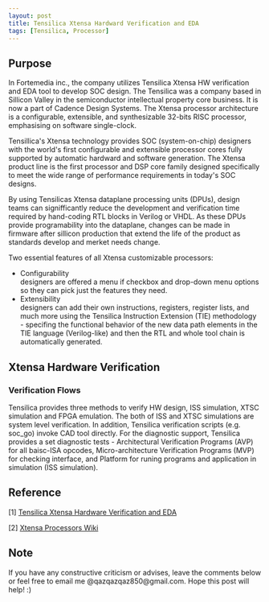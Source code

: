 ```yaml
---
layout: post
title: Tensilica Xtensa Hardward Verification and EDA
tags: [Tensilica, Processor]
---
```


## Purpose

In Fortemedia inc., the company utilizes Tensilica Xtensa HW verification and EDA tool to develop SOC design. The Tensilica was a company based in Sillicon Valley in the semiconductor intellectual property core business. It is now a part of Cadence Design Systems. The Xtensa processor architecture is a configurable, extensible, and synthesizable 32-bits RISC processor, emphasising on software single-clock.

Tensillica's Xtensa technology provides SOC (system-on-chip) designers with the world's first configurable and extensible processor cores fully supported by automatic hardward and software generation. The Xtensa product line is the first processor and DSP core family designed specifically to meet the wide range of performance requirements in today's SOC designs.

By using Tensilicas Xtensa dataplane processing units (DPUs), design teams can signifficantly reduce the development and verification time required by hand-coding RTL blocks in Verilog or VHDL. As these DPUs provide programability into the dataplane, changes can be made in firmware after sillicon production that extend the life of the product as standards develop and merket needs change.

Two essential features of all Xtensa customizable processors:
<ul style="list-style-type:disc">
  <li> Configurability </li>
   designers are offered a menu if checkbox and drop-down menu options so they can pick just the features they need.
  <li> Extensibility</li>
  designers can add their own instructions, registers, register lists, and much more using the Tensilica Instruction Extension (TIE) methodology - specifing the functional behavior of the new data path elements in the TIE language (Verilog-like) and then the RTL and whole tool chain is automatically generated.
</ul>

## Xtensa Hardware Verification

### Verification Flows
Tensilica provides three methods to verify HW design, ISS simulation, XTSC simulation and FPGA emulation. The both of ISS and XTSC simulations are system level verification. In addition, Tensilica verification scripts (e.g. soc_go) invoke CAD tool directly. For the diagnostic support, Tensilica provides a set diagnostic tests - Architectural Verification Programs (AVP) for all baisc-ISA opcodes, Micro-architecture Verification Programs (MVP) for checking interface, and Platform for runing programs and application in simulation (ISS simulation).

## Reference

[1] [Tensilica Xtensa Hardware Verification and EDA](https://www.cadence.com/content/cadence-www/global/en_US/home/training/all-courses/86065.html)

[2] [Xtensa Processors Wiki](https://www.semiwiki.com/forum/showwiki.php?title=Tensilica:Xtensa-Processors-Wiki)

## Note
<p>If you have any constructive criticism or advises, leave the comments below or feel free to email me @qazqazqaz850@gmail.com.
Hope this post will help! :)
</p>
